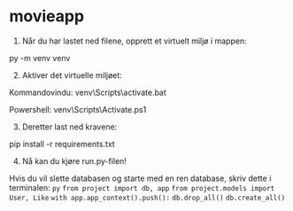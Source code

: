 # movieapp

1. Når du har lastet ned filene, opprett et virtuelt miljø i mappen:

py -m venv venv

2. Aktiver det virtuelle miljøet:

Kommandovindu:
venv\Scripts\activate.bat

Powershell:
venv\Scripts\Activate.ps1

3. Deretter last ned kravene:

pip install -r requirements.txt

4. Nå kan du kjøre run.py-filen!

Hvis du vil slette databasen og starte med en ren database, skriv dette i terminalen:
`py`
`from project import db, app`
`from project.models import User, Like`
`with app.app_context().push():`
`db.drop_all()`
`db.create_all()` 
